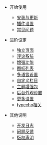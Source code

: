 - 开始使用
	- [安装与更新](/start)
	- [插件设置](/plugin)
    - [常见问题](/common-problem)

- 进阶设定
	- [独立页面](/page)
	- [评论系统](/comment)
	- [增强功能](/functions)
	- [图标列表](/icons)
	- [多语言设置](/i18n)
	- [自定义栏目](/customize)
	- [主题增强包](/enhancedPackage)
	- [后台外观设置](/setting)
	- [更多设置](/others)
	- [typecho相关](/typecho)

- 其他说明
	- [开发日志](/changelog)
	- [问题反馈](/feedback)
	- [版权声明](/copyright)
